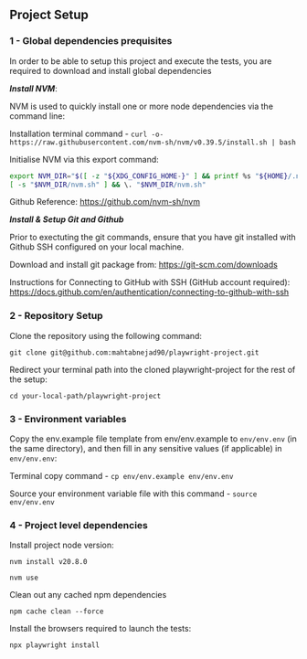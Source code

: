 ## Project Setup

### 1 - Global dependencies prequisites

In order to be able to setup this project and execute the tests, you are required to download and install global dependencies

***Install NVM***:

NVM is used to quickly install one or more node dependencies via the command line:

Installation terminal command - `curl -o- https://raw.githubusercontent.com/nvm-sh/nvm/v0.39.5/install.sh | bash`

Initialise NVM via this export command: 

```bash
export NVM_DIR="$([ -z "${XDG_CONFIG_HOME-}" ] && printf %s "${HOME}/.nvm" || printf %s "${XDG_CONFIG_HOME}/nvm")"
[ -s "$NVM_DIR/nvm.sh" ] && \. "$NVM_DIR/nvm.sh"
```
Github Reference: https://github.com/nvm-sh/nvm

***Install & Setup Git and Github***

Prior to exectuting the git commands, ensure that you have git installed with Github SSH configured on your local machine.

Download and install git package from: https://git-scm.com/downloads

Instructions for Connecting to GitHub with SSH (GitHub account required): https://docs.github.com/en/authentication/connecting-to-github-with-ssh

### 2 - Repository Setup

Clone the repository using the following command:

`git clone git@github.com:mahtabnejad90/playwright-project.git`

Redirect your terminal path into the cloned playwright-project for the rest of the setup:

`cd your-local-path/playwright-project`

### 3 - Environment variables

Copy the env.example file template from env/env.example to `env/env.env` (in the same directory), and then fill in any sensitive values (if applicable) in `env/env.env`:

Terminal copy command - `cp env/env.example env/env.env`

Source your environment variable file with this command - `source env/env.env`

### 4 - Project level dependencies

Install project node version:

`nvm install v20.8.0`

`nvm use`

Clean out any cached npm dependencies

`npm cache clean --force`

Install the browsers required to launch the tests:

`npx playwright install`
